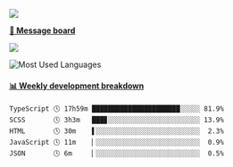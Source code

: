 [![](https://count.getloli.com/get/@SmaIIstars.github.readme)](https://count.getloli.com/)


[**💬 Message board**](https://chat.getloli.com/room/@SmaIIstars.github)

[![](https://chat.getloli.com/room/@SmaIIstars.github/svg?width=600&height=100&limit=20&theme=light&fontSize=14)](https://chat.getloli.com/room/@SmaIIstars.github)


![Most Used Languages](https://github-readme-stats.vercel.app/api/top-langs/?username=SmaIIstars&theme=dark&layout=compact)

<!-- waka-box start -->
#### <a href="https://gist.github.com/e31f5e1b7a15ee54e2fc8fca68aa5e2b" target="_blank">📊 Weekly development breakdown</a>
```text
TypeScript 🕓 17h59m ██████████████████████░░░░░ 81.9%
SCSS       🕓 3h3m   ███▊░░░░░░░░░░░░░░░░░░░░░░░ 13.9%
HTML       🕓 30m    ▌░░░░░░░░░░░░░░░░░░░░░░░░░░  2.3%
JavaScript 🕓 11m    ▏░░░░░░░░░░░░░░░░░░░░░░░░░░  0.9%
JSON       🕓 6m     ▏░░░░░░░░░░░░░░░░░░░░░░░░░░  0.5%
```
<!-- Powered by https://github.com/YouEclipse/waka-box-go . -->
<!-- waka-box end -->
